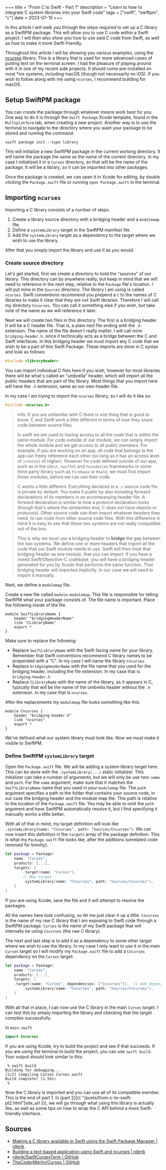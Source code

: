 +++
title = "From C to Swift - Part 1"
description = "Learn to how to integrate C system libraries into your Swift code"
tags = ["swift", "swiftpm", "c"]
date = 2023-07-15
+++

In this article I will walk you through the steps required to set up a C library as a SwiftPM package. This will allow you to use C code within a Swift project. I will then also show you how to use said C code from Swift, as well as how to make it more Swift-friendly.

Throughout this article I will be showing you various examples, using the [ncurses](https://en.wikipedia.org/wiki/Ncurses) library. This is a library that is used for more advanced cases of putting text on the terminal screen. I had the pleasure of playing around with it in one of my recent side projects. It should come pre-installed on most \*nix systems, including macOS (though not necessarily on iOS). If you wish to follow along with me using `ncurses`, I recommend building for macOS.

## Setup SwiftPM package

You can create the package through whatever means work best for you. One way to do it is through the `Swift Package` Xcode template, found in the `Multiplatform` tab, when creating a new project. Another way is to use the terminal to navigate to the directory where you want your package to be stored and running the command:

```shell
swift package init --type library
```

This will initialize a new SwiftPM package in the current working directory. It will name the package the same as the name of the current directory. In my case I initialized it in a `Curses` directory, so that will be the name of the package. It will be a library, so it can be imported into other packages.

Once the package is created, we can open it in Xcode for editing, by double clicking the `Package.swift` file or running `open Package.swift` in the terminal.

## Importing `ncurses`

Importing a C library consists of a number of steps.

1. Create a library source directory with a bridging header and a `modulemap` file.
1. Define a `systemLibrary` target in the SwiftPM manifest file.
1. Add the `systemLibrary` target as a dependency to the target where we wish to use the library.

After that you simply import the library and use it as you would.

### Create source directory

Let's get started, first we create a directory to hold the "sources" of our library. This directory can by anywhere really, but keep in mind that we will need to reference in the next step, relative to the `Package` file's location. I will put mine in the `Sources` directory. The library I am using is called `ncurses`. Swift conventions recommend you prepend a `C` to the names of C libraries to make it clear that they are not Swift libraries. Therefore I will call my directory `Cncurses`. You can call it something else if you wish, but take note of the name as we will reference it later.

Next we will create two files in this directory. The first is a bridging header. It will be a C header file. That is, a plain-text file ending with the `.h` extension. The name of the file doesn't really matter. I will call mine `bridging-header.h`, since it technically acts as a bridge between the C and Swift interfaces. In this bridging header we must import any C code that we wish to be a part of this Swift Package. These imports are done in C syntax and look as follows:

```c
#include <libraryHeader>
```

You can import individual C files here if you wish, however for most libraries there will be what's called an "umbrella" header, which will import all the public headers that are part of the library. Most things that you import here will have the `.h` extension, same as our own header file.

In my case I am trying to import the `ncurses` library, so I will do it like so:

```c
#include <ncurses.h>
```

> info: If you are unfamiliar with C there is one thing that is good to know. C and Swift work a little different in terms of how they share code between source files.
>
> In swift we are used to having access to all the code that is within the same module. For code outside of our module, we can simply import the whole module and we get access to all public members. For example, if you are working on an app, all code that belongs to the app can freely reference each other (so long as it has an access level of `internal` of higher). However for code defined outside of our app, such as in the `UIKit`, `SwiftUI` and `Foundation` frameworks or some third-party library such as `Firebase` or `Realm`, we must first import those modules, before we can use their code.
>
> C works a little different. Everything declared in a `.c` source code file is private by default. You make it public by also including forward declarations of its members in an accompanying header file. A forward declaration is similar to how a protocol declaration looks (though that's where the similarities end, C does not have objects or protocols). Other source code can then import whatever headers they need, to use code from other source code files. With this difference in mind it is easy to see that these two systems are not really compatible out of the box.
>
> This is why we must use a bridging header to **bridge** the gap between the two systems. We define one or more headers that import all the code that our Swift module needs to use. Swift will then treat that bridging header as one module, that you can import. If you have a mixed Swift/Objective-C codebase, you will have a bridging header generated for you by Xcode that performs the same function. That bridging header will imported implicitly. In our case we will need to import it manually.

Next, we define a `modulemap` file.

Create a new file called `module.modulemap`. This file is responsible for telling SwiftPM what your package consists of. The file name is important. Place the following inside of the file.

```modulemap
module SwiftLibraryName {
    header "bridgingHeaderName"
    link "CLibraryName"
    export *
}
```

Make sure to replace the following:

- Replace `SwiftLibraryName` with the Swift facing name for your library. Remember that Swift conventions recommend C library names to be prepended with a "C". In my case I will name the library `Cncurses`.
- Replace `bridgingHeaderName` with the file name that you used for the bridging header, including the file extension. In my case that is `bridging-header.h`.
- Replace `CLibraryName` with the name of the library, as it appears in C, typically that will be the name of the umbrella header without the `.h` extension. In my case that is `ncurses`.

After the replacements my `modulemap` file looks something like this:

```modulemap
module Cncurses {
    header "bridging-header.h"
    link "ncurses"
    export *
}
```

We've defined what our system library must look like. Now we must make it visible to SwiftPM.

### Define SwiftPM `systemLibrary` target

Open the `Package.swift` file. We will be adding a system library target here. This can be done with the `.systemLibrary(...)` static initializer. This initializer can take a number of arguments, but we will only be use two: `name` and `path`. For the `name` argument, make sure that it matches the `SwiftLibraryName` name that you used in your `modulemap` file. The `path` argument specifies a path to the folder that contains your source code, in our case the bridging header and the module map file. This path is relative to the location of the `Package.swift` file. You may be able to omit the `path` argument and have SwiftPM automatically resolve it, but I find specifying it manually works a little better.

With all of that in mind, my target definition will look like `.systemLibrary(name: "Cncurses", path: "Sources/Cncurses")`. We can now insert this definition in the `targets` array of the package definition. This is what my `Package.swift` file looks like, after the additions (unrelated code removed for brevity).

```swift
let package = Package(
    name: "Curses",
    products: [...],
    targets: [
        .target(name: "Curses"),
        // New target
        .systemLibrary(name: "Cncurses", path: "Sources/Cncurses"),
    ]
)
```

If you are using Xcode, save the file and it will attempt to resolve the packages.

All the names here look confusing, so let me just clear it up a little. `Cncurses` is the name of my raw C library that I am exposing to Swift code through a SwiftPM package. `Curses` is the name of my Swift package that will internally be using `Cncurses` (the raw C library).

The next and last step is to add it as a dependency to some other target where we wish to use the library. In my case I only want to use it in the main `Curses` target so I will modify my `Package.swift` file to add a `Cncurses` dependency on the `Curses` target:

```swift
let package = Package(
    name: "Curses",
    products: [...],
    targets: [
    .target(name: "Curses", dependencies: ["Cncurses"]),  // Add dependency here
        .systemLibrary(name: "Cncurses", path: "Sources/Cncurses"),
    ]
)
```

With all that in place, I can now use the C library in the main `Curses` target. I can test this by simply importing the library and checking that the target compiles successfully.

In `main.swift`

```swift
import Cncurses
```

If you are using Xcode, try to build the project and see if that succeeds. If you are using the terminal to build the project, you can use `swift build`. Your output should look similar to this:

```shell
 % swift build
Building for debugging...
[2/2] Compiling Curses Curses.swift
Build complete! (1.55s)
 %
```

Now the C library is imported and you can use all of its compatible member. This is the end of part 1. In [part 2]({{ "/posts/from-c-to-swift-pt2.html"|site_url }}), we will go through what using this library is actually like, as well as some tips on how to wrap the C API behind a more Swift-friendly interface.

## Sources

- [Making a C library available in Swift using the Swift Package Manager \| rderik](https://rderik.com/blog/making-a-c-library-available-in-swift-using-the-swift-package/)
- [Building a text-based application using Swift and ncurses \| rderik](https://rderik.com/blog/building-a-text-based-application-using-swift-and-ncurses/)
- [rderik/SwiftCursesTerm \| GitHub](https://github.com/rderik/SwiftCursesTerm)
- [TheCoderMerlin/Curses \| GitHub](https://github.com/TheCoderMerlin/Curses/)

